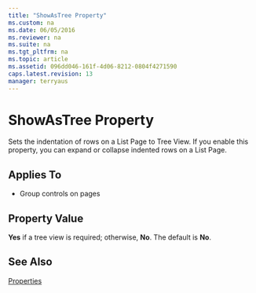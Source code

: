 ```yaml
---
title: "ShowAsTree Property"
ms.custom: na
ms.date: 06/05/2016
ms.reviewer: na
ms.suite: na
ms.tgt_pltfrm: na
ms.topic: article
ms.assetid: 096dd046-161f-4d06-8212-0804f4271590
caps.latest.revision: 13
manager: terryaus
---
```

# ShowAsTree Property
Sets the indentation of rows on a List Page to Tree View. If you enable this property, you can expand or collapse indented rows on a List Page.  
  
## Applies To  
  
-   Group controls on pages  
  
## Property Value  
 **Yes** if a tree view is required; otherwise, **No**. The default is **No**.  
  
## See Also  
 [Properties](Properties.md)